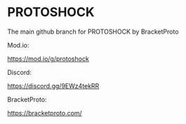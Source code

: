 # PROTOSHOCK
The main github branch for PROTOSHOCK by BracketProto

Mod.io:

https://mod.io/g/protoshock

Discord:

https://discord.gg/9EWz4tekRR

BracketProto:

https://bracketproto.com/
